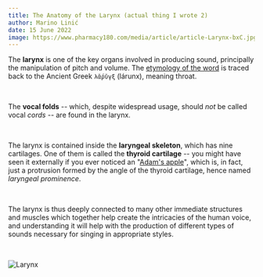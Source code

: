 ```yaml
---
title: The Anatomy of the Larynx (actual thing I wrote 2)
author: Marino Linić
date: 15 June 2022
image: https://www.pharmacy180.com/media/article/article-Larynx-bxC.jpg
---
```


The **larynx** is one of the key organs involved in producing sound, principally the manipulation of pitch and
volume. The [etymology of the word](https://en.wiktionary.org/wiki/%CE%BB%CE%AC%CF%81%CF%85%CE%B3%CE%BE) is
traced back to the Ancient Greek `λᾰ́ρῠγξ` (lárunx), meaning throat.

<br>

The **vocal folds** -- which, despite widespread usage, should _not_ be called vocal _cords_ -- are found in
the larynx.

<br>

The larynx is contained inside the **laryngeal skeleton**, which has nine cartilages. One of them is called
the **thyroid cartilage** -- you might have seen it externally if you ever noticed an
"[Adam's apple](https://upload.wikimedia.org/wikipedia/commons/thumb/b/bd/Adam%27s_apple_26.jpg/260px-Adam%27s_apple_26.jpg)",
which is, in fact, just a protrusion formed by the angle of the thyroid cartilage, hence named _laryngeal
prominence_.

<br>

The larynx is thus deeply connected to many other immediate structures and muscles which together help create
the intricacies of the human voice, and understanding it will help with the production of different types of
sounds necessary for singing in appropriate styles.

<br>

![Larynx](https://upload.wikimedia.org/wikipedia/commons/8/8a/Larynx_external_en.svg)
